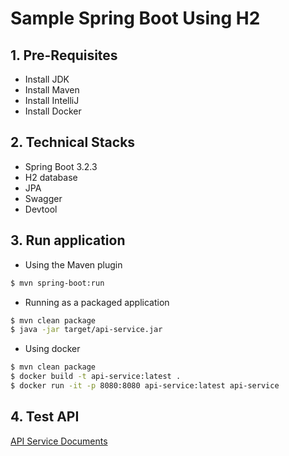 # Sample Spring Boot Using H2

## 1. Pre-Requisites
- Install JDK
- Install Maven
- Install IntelliJ
- Install Docker

## 2. Technical Stacks
- Spring Boot 3.2.3
- H2 database
- JPA
- Swagger
- Devtool


## 3. Run application
- Using the Maven plugin
```bash
$ mvn spring-boot:run
```

- Running as a packaged application
```bash
$ mvn clean package
$ java -jar target/api-service.jar
```

- Using docker
```bash
$ mvn clean package
$ docker build -t api-service:latest .
$ docker run -it -p 8080:8080 api-service:latest api-service
```

## 4. Test API
[API Service Documents](http://localhost:8080/swagger-ui/index.html)
